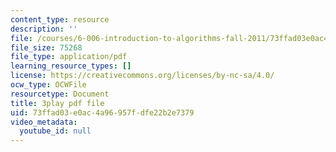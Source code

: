 ```yaml
---
content_type: resource
description: ''
file: /courses/6-006-introduction-to-algorithms-fall-2011/73ffad03e0ac4a96957fdfe22b2e7379_9Jry5-82I68.pdf
file_size: 75268
file_type: application/pdf
learning_resource_types: []
license: https://creativecommons.org/licenses/by-nc-sa/4.0/
ocw_type: OCWFile
resourcetype: Document
title: 3play pdf file
uid: 73ffad03-e0ac-4a96-957f-dfe22b2e7379
video_metadata:
  youtube_id: null
---
```


